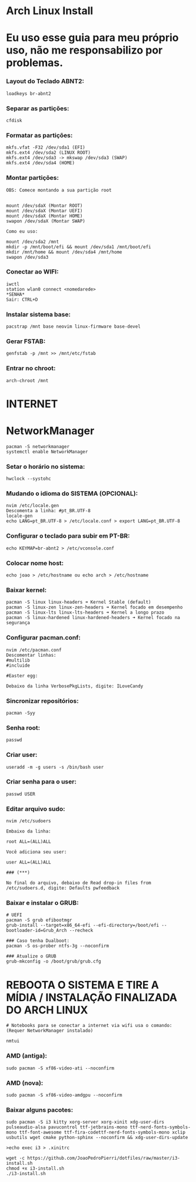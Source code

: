 # Arch Linux Install

# Eu uso esse guia para meu próprio uso, não me responsabilizo por problemas.


### Layout do Teclado ABNT2:

```
loadkeys br-abnt2
```

### Separar as partições:

```
cfdisk
```

### Formatar as partições:

```
mkfs.vfat -F32 /dev/sda1 (EFI)
mkfs.ext4 /dev/sda2 (LINUX ROOT)
mkfs.ext4 /dev/sda3 -> mkswap /dev/sda3 (SWAP)
mkfs.ext4 /dev/sda4 (HOME)
```

### Montar partições:

```
OBS: Comece montando a sua partição root


mount /dev/sdaX (Montar ROOT)
mount /dev/sdaX (Montar UEFI)
mount /dev/sdaX (Montar HOME)
swapon /dev/sdaX (Montar SWAP)

Como eu uso:

mount /dev/sda2 /mnt 
mkdir -p /mnt/boot/efi && mount /dev/sda1 /mnt/boot/efi
mkdir /mnt/home && mount /dev/sda4 /mnt/home
swapon /dev/sda3
```

### Conectar ao WIFI:

```
iwctl
station wlan0 connect <nomedarede>
*SENHA*
Sair: CTRL+D
```

### Instalar sistema base:

```
pacstrap /mnt base neovim linux-firmware base-devel
```

### Gerar FSTAB:

```
genfstab -p /mnt >> /mnt/etc/fstab
```

### Entrar no chroot:

```
arch-chroot /mnt
```

# INTERNET
# NetworkManager

```
pacman -S networkmanager
systemctl enable NetworkManager
```

### Setar o horário no sistema:

```
hwclock --systohc
```

### Mudando o idioma do SISTEMA (OPCIONAL):

```
nvim /etc/locale.gen
Descomenta a linha: #pt_BR.UTF-8
locale-gen
echo LANG=pt_BR.UTF-8 > /etc/locale.conf > export LANG=pt_BR.UTF-8
```

### Configurar o teclado para subir em PT-BR:

```
echo KEYMAP=br-abnt2 > /etc/vconsole.conf
```

### Colocar nome host:

```
echo joao > /etc/hostname ou echo arch > /etc/hostname
```

### Baixar kernel:

```
pacman -S linux linux-headers ➜ Kernel Stable (default)
pacman -S linux-zen linux-zen-headers ➜ Kernel focado em desempenho
pacman -S linux-lts linux-lts-headers ➜ Kernel a longo prazo
pacman -S linux-hardened linux-hardened-headers ➜ Kernel focado na segurança
```

### Configurar pacman.conf:

```
nvim /etc/pacman.conf
Descomentar linhas:
#multilib
#incluide

#Easter egg:

Debaixo da linha VerbosePkgLists, digite: ILoveCandy
```

### Sincronizar repositórios:

```
pacman -Syy
```

### Senha root:

```
passwd 
```

### Criar user:

```
useradd -m -g users -s /bin/bash user
```

### Criar senha para o user:

```
passwd USER
```

### Editar arquivo sudo:

```
nvim /etc/sudoers

Embaixo da linha:

root ALL=(ALL)ALL

Você adiciona seu user:

user ALL=(ALL)ALL

### (***)

No final do arquivo, debaixo de Read drop-in files from /etc/sudoers.d, digite: Defaults pwfeedback
```

### Baixar e instalar o GRUB:

```
# UEFI
pacman -S grub efibootmgr
grub-install --target=x86_64-efi --efi-directory=/boot/efi --bootloader-id=Grub_Arch --recheck

### Caso tenha Dualboot:
pacman -S os-prober ntfs-3g --noconfirm

### Atualize o GRUB
grub-mkconfig -o /boot/grub/grub.cfg
```

# REBOOTA O SISTEMA E TIRE A MÍDIA / INSTALAÇÃO FINALIZADA DO ARCH LINUX #

```
# Notebooks para se conectar a internet via wifi usa o comando: (Requer NetworkManager instalado)

nmtui
```

### AMD (antiga):

```
sudo pacman -S xf86-video-ati --noconfirm
```

### AMD (nova):

```
sudo pacman -S xf86-video-amdgpu --noconfirm
```

### Baixar alguns pacotes:
```
sudo pacman -S i3 kitty xorg-server xorg-xinit xdg-user-dirs pulseaudio-alsa pavucontrol ttf-jetbrains-mono ttf-nerd-fonts-symbols-mono ttf-font-awesome ttf-fira-codettf-nerd-fonts-symbols-mono xclip usbutils wget cmake python-sphinx --noconfirm && xdg-user-dirs-update

>echo exec i3 > .xinitrc

wget -c https://github.com/JoaoPedroPierri/dotfiles/raw/master/i3-install.sh
chmod +x i3-install.sh
./i3-install.sh
```
